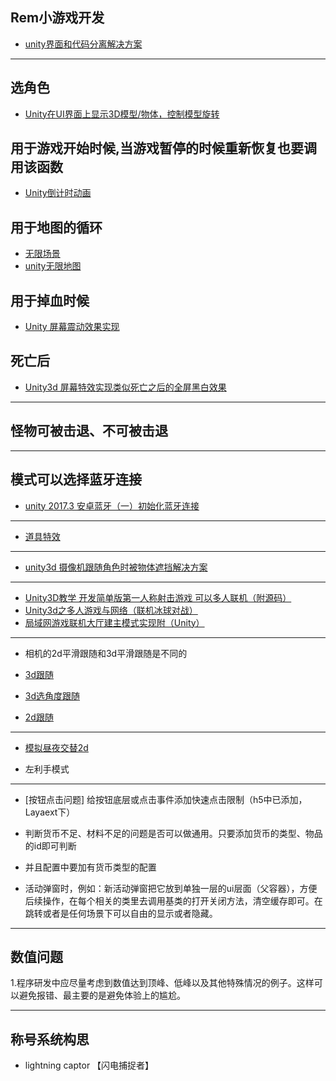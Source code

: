Rem小游戏开发
---

- [unity界面和代码分离解决方案](https://blog.csdn.net/MaxLykoS/article/details/78725932)
---

## 选角色
 - [Unity在UI界面上显示3D模型/物体，控制模型旋转](https://blog.csdn.net/ChinarCSDN/article/details/81058773)

## 用于游戏开始时候,当游戏暂停的时候重新恢复也要调用该函数
 - [Unity倒计时动画](https://blog.csdn.net/wangkai19952008/article/details/77097982)
## 用于地图的循环
 - [无限场景](https://blog.csdn.net/Mr_Wang____/article/details/78531330)
 - [unity无限地图](https://blog.csdn.net/gaofd/article/details/52095315)
## 用于掉血时候
 - [Unity 屏幕震动效果实现](https://blog.csdn.net/u013452440/article/details/70858077)
## 死亡后
 - [Unity3d 屏幕特效实现类似死亡之后的全屏黑白效果](https://blog.csdn.net/olf96/article/details/41683651)

---
## 怪物可被击退、不可被击退
---
## 模式可以选择蓝牙连接
 - [unity 2017.3 安卓蓝牙（一）初始化蓝牙连接](https://blog.csdn.net/testiness_wind/article/details/80677963)

---
- [道具特效](https://www.cgjoy.com//forum.php?mod=viewthread&tid=212780)

---

- [unity3d 摄像机跟随角色时被物体遮挡解决方案](https://blog.csdn.net/u014306293/article/details/70065625)

-----------
- [Unity3D教学 开发简单版第一人称射击游戏 可以多人联机（附源码）](https://blog.csdn.net/sumkee911/article/details/54908292)
- [Unity3d之多人游戏与网络（联机冰球对战）](https://blog.csdn.net/Wonderful_sky/article/details/80788546)
- [局域网游戏联机大厅建主模式实现附（Unity）](https://blog.csdn.net/kzhenguo/article/details/76099819)

----

- 相机的2d平滑跟随和3d平滑跟随是不同的

- [3d跟随](https://blog.csdn.net/alayeshi/article/details/46804371)
- [3d选角度跟随](https://blog.csdn.net/battletiger/article/details/76503479)

- [2d跟随](https://blog.csdn.net/lei_7103/article/details/55048462)

-----
- [模拟昼夜交替2d](https://blog.csdn.net/qq992817263/article/details/51802635)

- 左利手模式

------

- [按钮点击问题] 给按钮底层或点击事件添加快速点击限制（h5中已添加，Layaext下）
- 判断货币不足、材料不足的问题是否可以做通用。只要添加货币的类型、物品的id即可判断
- 并且配置中要加有货币类型的配置


- 活动弹窗时，例如：新活动弹窗把它放到单独一层的ui层面（父容器），方便后续操作，在每个相关的类里去调用基类的打开关闭方法，清空缓存即可。在跳转或者是任何场景下可以自由的显示或者隐藏。


-----
## 数值问题

1.程序研发中应尽量考虑到数值达到顶峰、低峰以及其他特殊情况的例子。这样可以避免报错、最主要的是避免体验上的尴尬。


-----
## 称号系统构思
- lightning captor 【闪电捕捉者】
